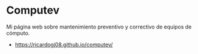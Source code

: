 # Computev

Mi página web sobre mantenimiento preventivo y correctivo de equipos de cómputo.

* <https://ricardogj08.github.io/computev/>
